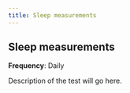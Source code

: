 ```yaml
---
title: Sleep measurements
---
```


## Sleep measurements

**Frequency**: Daily

Description of the test will go here.
